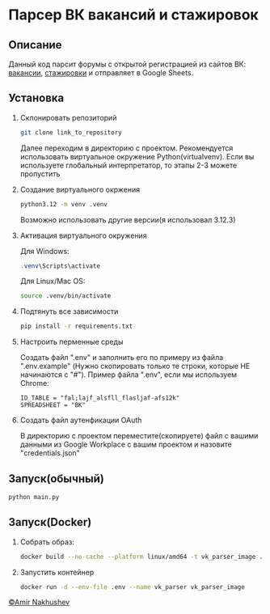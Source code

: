 # Парсер ВК вакансий и стажировок

## Описание

Данный код парсит форумы с открытой регистрацией из сайтов ВК: [вакансии](https://internship.vk.company/vacancy), [стажировки](https://internship.vk.company/internship) и отправляет в Google Sheets.

## Установка

1. Склонировать репозиторий

    ```bash
    git clone link_to_repository
    ```

    Далее переходим в директорию с проектом. Рекомендуется использовать виртуальное окружение Python(virtualvenv). Если вы используете глобальный интерпретатор, то этапы 2-3 можете пропустить

2. Создание виртуального окржения

    ```bash
    python3.12 -m venv .venv
    ```

    Возможно использовать другие версии(я использовал 3.12.3)

3. Активация виртуального окружения

    Для Windows:

    ```powershell
    .venv\Scripts\activate
    ```

    Для Linux/Mac OS:

    ```bash
    source .venv/bin/activate
    ```

4. Подтянуть все зависимости

    ```bash
    pip install -r requirements.txt
    ```

5. Настроить перменные среды

    Создать файл ".env" и заполнить его по примеру из файла ".env.example" (Нужно скопировать только те строки, которые НЕ начинаются с "#"). Пример файла ".env", если мы используем Chrome:

    ```env
    ID_TABLE = "fal;lajf_alsfll_flasljaf-afs12k"
    SPREADSHEET = "ВК"
    ```

6. Создать файл аутенфикации OAuth

    В директорию с проектом переместите(скопируете) файл с вашими данными из Google Workplace с вашим проектом и назовите "credentials.json"

## Запуск(обычный)

```bash
python main.py
```

## Запуск(Docker)

1. Собрать образ:

    ```bash
    docker build --no-cache --platform linux/amd64 -t vk_parser_image .
    ```

2. Запустить контейнер

    ```bash
    docker run -d --env-file .env --name vk_parser vk_parser_image
    ```

[©Amir Nakhushev](https://github.com/AmirNak07)
